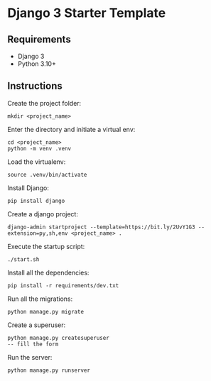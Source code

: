 # Django 3 Starter Template

## Requirements

* Django 3
* Python 3.10+

## Instructions

Create the project folder:

    mkdir <project_name>
    
Enter the directory and initiate a virtual env:

    cd <project_name>
    python -m venv .venv

Load the virtualenv:

    source .venv/bin/activate

Install Django:

    pip install django

Create a django project:

    django-admin startproject --template=https://bit.ly/2UvY1G3 --extension=py,sh,env <project_name> .

Execute the startup script:

    ./start.sh
    
Install all the dependencies:

    pip install -r requirements/dev.txt
    
Run all the migrations:

    python manage.py migrate
    
Create a superuser:

    python manage.py createsuperuser
    -- fill the form

Run the server:

    python manage.py runserver